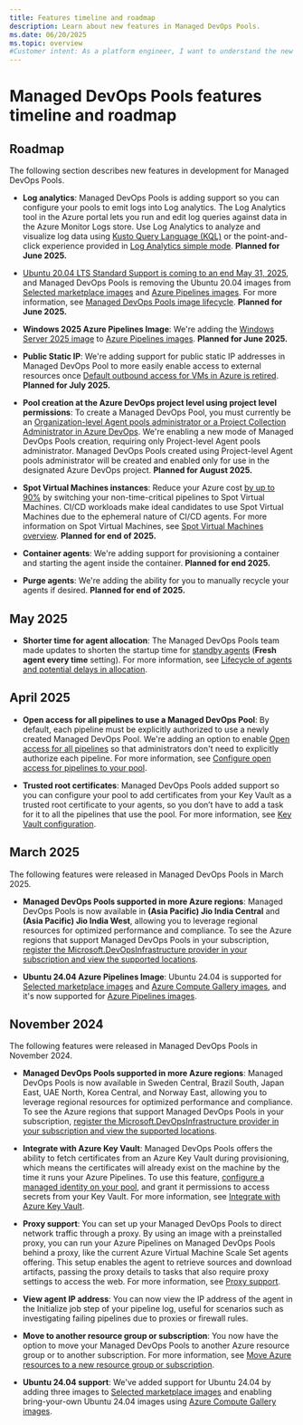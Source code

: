 ```yaml
---
title: Features timeline and roadmap
description: Learn about new features in Managed DevOps Pools.
ms.date: 06/20/2025
ms.topic: overview
#Customer intent: As a platform engineer, I want to understand the new features in Managed DevOps Pools.
---
```


# Managed DevOps Pools features timeline and roadmap

## Roadmap

The following section describes new features in development for Managed DevOps Pools.

* **Log analytics**: Managed DevOps Pools is adding support so you can configure your pools to emit logs into Log analytics. The Log Analytics tool in the Azure portal lets you run and edit log queries against data in the Azure Monitor Logs store. Use Log Analytics to analyze and visualize log data using [Kusto Query Language (KQL)](/azure/azure-monitor/logs/get-started-queries) or the point-and-click experience provided in [Log Analytics simple mode](/azure/azure-monitor/logs/log-analytics-simple-mode). **Planned for June 2025.**

* [Ubuntu 20.04 LTS Standard Support is coming to an end May 31, 2025](https://ubuntu.com/blog/ubuntu-20-04-lts-end-of-life-standard-support-is-coming-to-an-end-heres-how-to-prepare), and Managed DevOps Pools is removing the Ubuntu 20.04 images from [Selected marketplace images](./configure-images.md#selected-marketplace-images) and [Azure Pipelines images](./configure-images.md#azure-pipelines-images). For more information, see [Managed DevOps Pools image lifecycle](./configure-images.md#image-lifecycle). **Planned for June 2025.**

* **Windows 2025 Azure Pipelines Image**: We're adding the [Windows Server 2025 image](https://github.com/actions/runner-images/blob/main/images/windows/Windows2025-Readme.md) to [Azure Pipelines images](./configure-images.md#azure-pipelines-images). **Planned for June 2025.**

* **Public Static IP**: We're adding support for public static IP addresses in Managed DevOps Pool to more easily enable access to external resources once [Default outbound access for VMs in Azure is retired](https://azure.microsoft.com/updates?id=default-outbound-access-for-vms-in-azure-will-be-retired-transition-to-a-new-method-of-internet-access). **Planned for July 2025.**

* **Pool creation at the Azure DevOps project level using project level permissions**: To create a Managed DevOps Pool, you must currently be an [Organization-level Agent pools administrator or a Project Collection Administrator in Azure DevOps](./prerequisites.md#verify-azure-devops-permissions). We're enabling a new mode of Managed DevOps Pools creation, requiring only Project-level Agent pools administrator. Managed DevOps Pools created using Project-level Agent pools administrator will be created and enabled only for use in the designated Azure DevOps project. **Planned for August 2025.**

* **Spot Virtual Machines instances**: Reduce your Azure cost [by up to 90%](/azure/architecture/guide/spot/spot-eviction#understand-spot-vm-pricing) by switching your non-time-critical pipelines to Spot Virtual Machines. CI/CD workloads make ideal candidates to use Spot Virtual Machines due to the ephemeral nature of CI/CD agents. For more information on Spot Virtual Machines, see [Spot Virtual Machines overview](https://azure.microsoft.com/products/virtual-machines/spot). **Planned for end of 2025.**

* **Container agents**: We're adding support for provisioning a container and starting the agent inside the container. **Planned for end 2025.**

* **Purge agents**: We're adding the ability for you to manually recycle your agents if desired. **Planned for end of 2025.**

## May 2025

* **Shorter time for agent allocation**: The Managed DevOps Pools team made updates to shorten the startup time for [standby agents](./configure-scaling.md#standby-agent-mode) (**Fresh agent every time** setting). For more information, see [Lifecycle of agents and potential delays in allocation](./configure-scaling.md#lifecycle-of-agents-and-potential-delays-in-allocation).

## April 2025

* **Open access for all pipelines to use a Managed DevOps Pool**: By default, each pipeline must be explicitly authorized to use a newly created Managed DevOps Pool. We're adding an option to enable [Open access for all pipelines](../pipelines/agents/pools-queues.md#pipeline-permissions) so that administrators don't need to explicitly authorize each pipeline. For more information, see [Configure open access for pipelines to your pool](./configure-security.md#configure-open-access-for-pipelines-to-your-pool).

* **Trusted root certificates**: Managed DevOps Pools added support so you can configure your pool to add certificates from your Key Vault as a trusted root certificate to your agents, so you don’t have to add a task for it to all the pipelines that use the pool. For more information, see [Key Vault configuration](./configure-security.md#key-vault-configuration).

## March 2025

The following features were released in Managed DevOps Pools in March 2025.

* **Managed DevOps Pools supported in more Azure regions**: Managed DevOps Pools is now available in **(Asia Pacific) Jio India Central** and **(Asia Pacific) Jio India West**, allowing you to leverage regional resources for optimized performance and compliance. To see the Azure regions that support Managed DevOps Pools in your subscription, [register the Microsoft.DevOpsInfrastructure provider in your subscription and view the supported locations](prerequisites.md#register-the-managed-devops-pools-resource-provider-in-your-azure-subscription).

* **Ubuntu 24.04 Azure Pipelines Image**: Ubuntu 24.04 is supported for [Selected marketplace images](./configure-images.md#selected-marketplace-images) and [Azure Compute Gallery images](./configure-images.md#azure-compute-gallery-images), and it's now supported for [Azure Pipelines images](./configure-images.md#azure-pipelines-images).

## November 2024

The following features were released in Managed DevOps Pools in November 2024.

* **Managed DevOps Pools supported in more Azure regions**: Managed DevOps Pools is now available in Sweden Central, Brazil South, Japan East, UAE North, Korea Central, and Norway East, allowing you to leverage regional resources for optimized performance and compliance. To see the Azure regions that support Managed DevOps Pools in your subscription, [register the Microsoft.DevOpsInfrastructure provider in your subscription and view the supported locations](prerequisites.md#register-the-managed-devops-pools-resource-provider-in-your-azure-subscription).

* **Integrate with Azure Key Vault**: Managed DevOps Pools offers the ability to fetch certificates from an Azure Key Vault during provisioning, which means the certificates will already exist on the machine by the time it runs your Azure Pipelines. To use this feature, [configure a managed identity on your pool](./configure-identity.md), and grant it permissions to access secrets from your Key Vault. For more information, see [Integrate with Azure Key Vault](./configure-security.md#key-vault-configuration).

* **Proxy support**: You can set up your Managed DevOps Pools to direct network traffic through a proxy. By using an image with a preinstalled proxy, you can run your Azure Pipelines on Managed DevOps Pools behind a proxy, like the current Azure Virtual Machine Scale Set agents offering. This setup enables the agent to retrieve sources and download artifacts, passing the proxy details to tasks that also require proxy settings to access the web. For more information, see [Proxy support](./configure-networking.md#configure-the-azure-devops-agent-to-run-behind-a-proxy).

* **View agent IP address**: You can now view the IP address of the agent in the Initialize job step of your pipeline log, useful for scenarios such as investigating failing pipelines due to proxies or firewall rules.

* **Move to another resource group or subscription**: You now have the option to move your Managed DevOps Pools to another Azure resource group or to another subscription. For more information, see [Move Azure resources to a new resource group or subscription](/azure/azure-resource-manager/management/move-resource-group-and-subscription).

* **Ubuntu 24.04 support**: We've added support for Ubuntu 24.04 by adding three images to [Selected marketplace images](./configure-images.md#selected-marketplace-images) and enabling bring-your-own Ubuntu 24.04 images using [Azure Compute Gallery images](./configure-images.md#azure-compute-gallery-images). 

